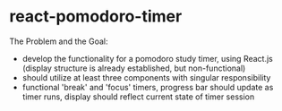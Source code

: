 # react-pomodoro-timer
The Problem and the Goal: 
- develop the functionality for a pomodoro study timer, using React.js (display structure is already established, but non-functional)
- should utilize at least three components with singular responsibility
- functional 'break' and 'focus' timers, progress bar should update as timer runs, display should reflect current state of timer session




